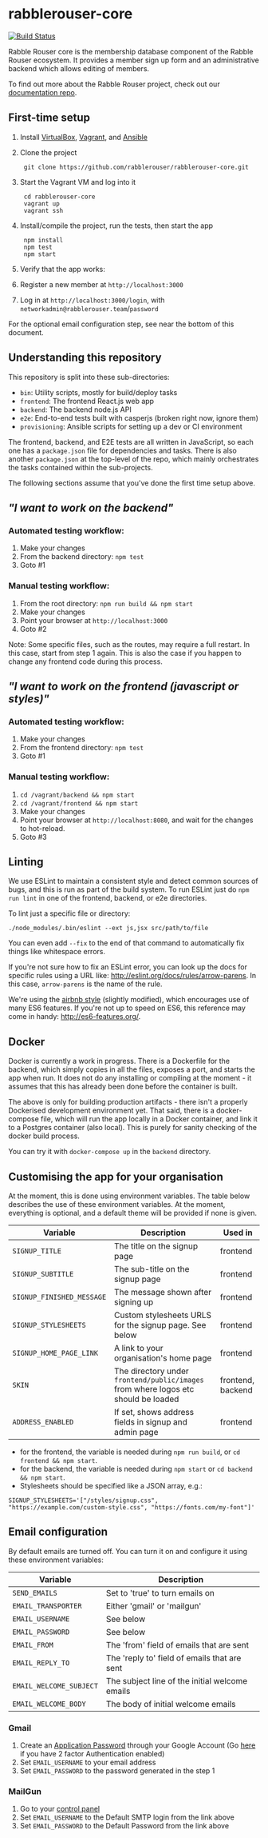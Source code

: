 # rabblerouser-core

[![Build Status](https://snap-ci.com/rabblerouser/rabblerouser-core/branch/master/build_image)](https://snap-ci.com/rabblerouser/rabblerouser-core/branch/master)

Rabble Rouser core is the membership database component of the Rabble Rouser ecosystem. It provides a member sign up form and an administrative backend which allows editing of members.

To find out more about the Rabble Rouser project, check out our [documentation repo](https://github.com/rabblerouser/rabblerouser-docs).

## First-time setup

1. Install [VirtualBox](https://www.virtualbox.org/), [Vagrant](https://www.vagrantup.com/downloads.html), and [Ansible](https://docs.ansible.com/ansible/intro_installation.html)
2. Clone the project

        git clone https://github.com/rabblerouser/rabblerouser-core.git

3. Start the Vagrant VM and log into it

        cd rabblerouser-core
        vagrant up
        vagrant ssh

4. Install/compile the project, run the tests, then start the app

        npm install
        npm test
        npm start

5. Verify that the app works:
  1. Register a new member at `http://localhost:3000`
  2. Log in at `http://localhost:3000/login`, with `networkadmin@rabblerouser.team`/`password`

For the optional email configuration step, see near the bottom of this document.

## Understanding this repository

This repository is split into these sub-directories:

 * `bin`: Utility scripts, mostly for build/deploy tasks
 * `frontend`: The frontend React.js web app
 * `backend`: The backend node.js API
 * `e2e`: End-to-end tests built with casperjs (broken right now, ignore them)
 * `provisioning`: Ansible scripts for setting up a dev or CI environment

The frontend, backend, and E2E tests are all written in JavaScript, so each one has a `package.json` file for
dependencies and tasks. There is also another `package.json` at the top-level of the repo, which mainly orchestrates the
tasks contained within the sub-projects.

The following sections assume that you've done the first time setup above.

## *"I want to work on the backend"*
### Automated testing workflow:

1. Make your changes
2. From the backend directory: `npm test`
3. Goto #1

### Manual testing workflow:

1. From the root directory: `npm run build && npm start`
2. Make your changes
3. Point your browser at `http://localhost:3000`
4. Goto #2

Note: Some specific files, such as the routes, may require a full restart. In this case, start from step 1 again. This is
also the case if you happen to change any frontend code during this process.

## *"I want to work on the frontend (javascript or styles)"*
### Automated testing workflow:

1. Make your changes
2. From the frontend directory: `npm test`
3. Goto #1

### Manual testing workflow:

1. `cd /vagrant/backend && npm start`
2. `cd /vagrant/frontend && npm start`
3. Make your changes
4. Point your browser at `http://localhost:8080`, and wait for the changes to hot-reload.
5. Goto #3

## Linting

We use ESLint to maintain a consistent style and detect common sources of bugs, and this is run as part of the build system. To run ESLint just do `npm run lint` in one of the frontend, backend, or e2e directories.

To lint just a specific file or directory:

    ./node_modules/.bin/eslint --ext js,jsx src/path/to/file

You can even add `--fix` to the end of that command to automatically fix things like whitespace errors.

If you're not sure how to fix an ESLint error, you can look up the docs for specific rules using a URL like: http://eslint.org/docs/rules/arrow-parens. In this case, `arrow-parens` is the name of the rule.

We're using the [airbnb style](https://github.com/airbnb/javascript/tree/master/packages/eslint-config-airbnb) (slightly modified), which encourages use of many ES6 features. If you're not up to speed on ES6, this reference may come in handy: http://es6-features.org/.

## Docker

Docker is currently a work in progress. There is a Dockerfile for the backend, which simply copies in all the files,
exposes a port, and starts the app when run. It does not do any installing or compiling at the moment - it assumes that
this has already been done before the container is built.

The above is only for building production artifacts - there isn't a properly Dockerised development environment yet.
That said, there is a docker-compose file, which will run the app locally in a Docker container, and link it to a
Postgres container (also local). This is purely for sanity checking of the docker build process.

You can try it with `docker-compose up` in the `backend` directory.

## Customising the app for your organisation

At the moment, this is done using environment variables. The table below describes the use of these environment variables. At the moment, everything is optional, and a default theme will be provided if none is given.

| Variable                 | Description                                                                        | Used in           |
|--------------------------|------------------------------------------------------------------------------------|-------------------|
| `SIGNUP_TITLE`           | The title  on the signup page                                                      | frontend          |
| `SIGNUP_SUBTITLE`        | The sub-title on the signup page                                                   | frontend          |
| `SIGNUP_FINISHED_MESSAGE`| The message shown after signing up                                                 | frontend          |
| `SIGNUP_STYLESHEETS`     | Custom stylesheets URLS for the signup page. See below                             | frontend          |
| `SIGNUP_HOME_PAGE_LINK`  | A link to your organisation's home page                                            | frontend          |
| `SKIN`                   | The directory under `frontend/public/images` from where logos etc should be loaded | frontend, backend |
| `ADDRESS_ENABLED`        | If set, shows address fields in signup and admin page                              | frontend          |

* for the frontend, the variable is needed during `npm run build`, or `cd frontend && npm start`.
* for the backend, the variable is needed during `npm start` or `cd backend && npm start`.
* Stylesheets should be specified like a JSON array, e.g.:

`SIGNUP_STYLESHEETS='["/styles/signup.css", "https://example.com/custom-style.css", "https://fonts.com/my-font"]'`

## Email configuration

By default emails are turned off. You can turn it on and configure it using these environment variables:

| Variable                | Description                                    |
|-------------------------|------------------------------------------------|
| `SEND_EMAILS`           | Set to 'true' to turn emails on                |
| `EMAIL_TRANSPORTER`     | Either 'gmail' or 'mailgun'                    |
| `EMAIL_USERNAME`        | See below                                      |
| `EMAIL_PASSWORD`        | See below                                      |
| `EMAIL_FROM`            | The 'from' field of emails that are sent       |
| `EMAIL_REPLY_TO`        | The 'reply to' field of emails that are sent   |
| `EMAIL_WELCOME_SUBJECT` | The subject line of the initial welcome emails |
| `EMAIL_WELCOME_BODY`    | The body of initial welcome emails             |

### Gmail

1. Create an [Application Password](https://www.google.com/settings/security/lesssecureapps) through your Google Account (Go [here](https://security.google.com/settings/security/apppasswords) if you have 2 factor Authentication enabled)
2. Set `EMAIL_USERNAME` to your email address
3. Set `EMAIL_PASSWORD` to the password generated in the step 1

### MailGun

1. Go to your [control panel](https://mailgun.com/cp)
2. Set `EMAIL_USERNAME` to the Default SMTP login from the link above
3. Set `EMAIL_PASSWORD` to the Default Password from the link above

